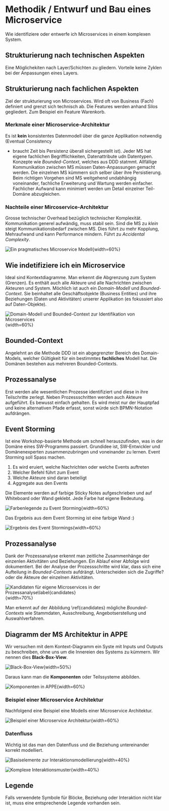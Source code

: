 # Methodik / Entwurf und Bau eines Microservice

Wie identifiziere oder entwerfe ich Microservices in einem komplexen System.

## Strukturierung nach technischen Aspekten

Eine Möglichekiten nach Layer/Schichten zu gliedern. Vorteile keine Zyklen bei der Anpassungen eines
Layers.

## Strukturierung nach fachlichen Aspekten

Ziel der strukturierung von Microservices. Wird oft von Business (Fach) definiert und grenzt sich
technisch ab. Die Features werden anhand Silos gegliedert. Zum Beispiel ein Feature Warenkorb.

### Merkmale einer Microservice-Architektur

Es ist **kein** konsistentes Datenmodell über die ganze Applikation notwendig (Eventual Consistency
- braucht Zeit bis Persistenz überall sichergestellt ist). Jeder MS hat eigene fachlichen
Begrifflichkeiten, Datenattribute udn Datentypen. Konzepte wie *Bounded-Context*, welches aus DDD
statmmt. Allfällige Kommunikation zwischen MS müssen Daten-Anpassungen gemacht werden. Die einzelnen
MS kümmern sich selber über ihre Persistierung. Beim richtigen Vorgehen sind MS weitgehend
undabhängig voneinander, fachliche Erweiterung und Wartung werden einfacher. Fachlicher Aufwand kann
minimiert werden um Detail einzelner Teil-Domäne abzugleichen.

### Nachteile einer Mircoservice-Architektur

Grosse technischer Overhead bezüglich technischer Komplexität. Kommunikation generel aufwändig, muss
stabil sein. Sind die MS zu *klein* steigt Kommunikationsbedarf zwischen MS. Dies führt zu mehr
Kopplung, Mehraufwand und kann Performance mindern. Führt zu *Accidental Complexity*.

![Ein pragmatisches Microservice Modell](pragmatischesMS-Modell.png){width=60%}

## Wie indetifiziere ich ein Microservice

Ideal sind Kontextdiagramme. Man erkennt die Abgrenzung zum System (Grenzen). Es enthält auch alle
Akteure und alle Nachrichten zwischen Akteuren und System. Möchlich ist auch ein *Domain-Modell*
und *Bounded-Context*. Sie beinhaltet alle Geschäftsobjekte (Business Entities) und ihre
Beziehungen (Daten und Aktivitäten) unserer Applikation (es fokussiert also auf Daten-Objekte).

![Domain-Modell und Bounded-Context zur Identifikation von Microservices](domain-bounded-context.png)
{width=60%}

## Bounded-Context

Angelehnt an die Methode DDD ist ein abgegrenzter Bereich des Domain-Models, welcher Gültigkeit für
ein bestimmtes **fachliches** Modell hat. Die Domänen bestehen aus mehreren Bounded-Contexts.

## Prozessanalyse

Erst werden alle wesentlichen Prozesse identifiziert und diese in ihre Teilschritte zerlegt. Neben
Prozessschritten werden auch Akteure aufgeführt. Es bewusst einfach gehalten. Es wird meist nur der
Hauptpfad und keine alternativen Pfade erfasst, sonst würde sich BPMN-Notation aufdrängen.

## Event Storming

Ist eine Workshop-basierte Methode um schnell herauszufinden, was in der Domäne eines SW-Programms
passiert. Grundidee ist, SW-Entwickler und Domänenexperten zusammenzubringen und voneinander zu
lernen. Event Storming soll Spass machen.

1. Es wird eruiert, welche Nachrichten oder welche Events auftreten
1. Welcher Befehl führt zum Event
1. Welche Akteure sind daran beteiligt
1. Aggregate aus den Events

Die Elemente werden auf farbige Sticky Notes aufgeschrieben und auf Whiteboard oder Wand geklebt.
Jede Farbe hat eigene Bedeutung.

![Farbenlegende zu Event Storming](event-stormin_stickyNotesFarben.png){width=60%}

Das Ergebnis aus dem Event Storming ist eine farbige Wand :)

![Ergebnis des Event Stormings](resultat-eventStorming.png){width=60%}

## Prozessanalyse

Dank der Prozessanalyse erkennt man zeitliche Zusammenhänge der einzenlen Aktivitäten und
Beziehungen. Ein Ablauf einer Abfolge wird dokumentiert. Bei der Analyse der Prozessschritte wird
klar, dass sich eine Aufteilung in *Bounded-Contexts* aufdrängt. Unterscheiden sich die Zugriffe?
oder die Akteure der einzelnen Aktivitäten.

![Kandidaten für eigene Microservices in der Prozessanalyse\label{candidates}](kandidaten_prozessanalyse.png)
{width=70%}

Man erkennt auf der Abbildung \ref{candidates} mögliche *Bounded-Contexts* wie Stammdaten,
Ausschreibung, Angebotserstellung und Auswahlverfahren.

## Diagramm der MS Architektur in APPE

Wir versuchen mit dem Kontext-Diagramm ein Syste mit Inputs und Outputs zu beschreiben, ohne uns um
die Innereien des Systems zu kümmern. Wir nennen dies **Black-Box-View**.

![Black-Box-View](bbv.png){width=50%}

Daraus kann man die **Komponenten** oder Teilssysteme abbilden.

![Komponenten in APPE](Komponenten-in-APPE.png){width=60%}

### Beispiel einer Microservice Architektur

Nachfolgend eine Beispiel eine Modells einer Microservice Architektur.

![Beispiel einer Microservice Architektur](msa.png){width=60%}

### Datenfluss

Wichtig ist das man den Datenfluss und die Beziehung untereinander korrekt modelliert.

![Basiselemente zur Interaktionsmodellierung](basiselemente.png){width=40%}

![Komplexe Interaktionsmuster](komplexeinteraktionsmuster.png){width=40%}

## Legende

Falls verwendete Symbole für Blöcke, Beziehung oder Interaktion nicht klar ist, muss eine
entsprechende Legende vorhanden sein.

